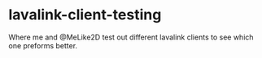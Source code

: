 # lavalink-client-testing
Where me and @MeLike2D test out different lavalink clients to see which one preforms better.
